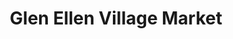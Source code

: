 ---
title: "Glen Ellen Village Market"
url: /glen-ellen/glen-ellen-village-market/
shop: supermarket
---
